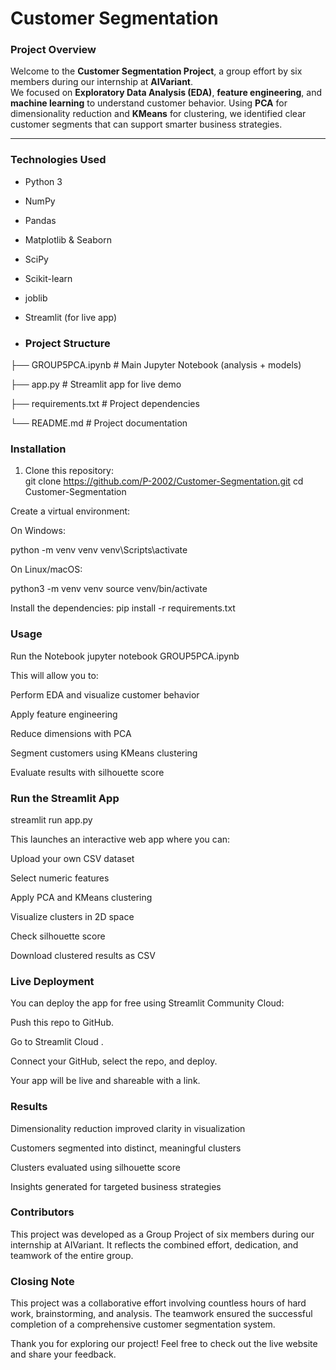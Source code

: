 #  Customer Segmentation   

### Project Overview  
Welcome to the **Customer Segmentation Project**, a group effort by six members during our internship at **AIVariant**.  
We focused on **Exploratory Data Analysis (EDA)**, **feature engineering**, and **machine learning** to understand customer behavior. Using **PCA** for dimensionality reduction and **KMeans** for clustering, we identified clear customer segments that can support smarter business strategies.  

---

###  Technologies Used  
- Python 3  
- NumPy  
- Pandas  
- Matplotlib & Seaborn  
- SciPy  
- Scikit-learn
- joblib  
- Streamlit (for live app)

- ###  Project Structure  
├── GROUP5PCA.ipynb # Main Jupyter Notebook (analysis + models)

├── app.py # Streamlit app for live demo

├── requirements.txt # Project dependencies

└── README.md # Project documentation

###  Installation  
1. Clone this repository:  
 git clone https://github.com/P-2002/Customer-Segmentation.git
cd Customer-Segmentation
   
Create a virtual environment:

On Windows:

python -m venv venv
venv\Scripts\activate

On Linux/macOS:

python3 -m venv venv
source venv/bin/activate


Install the dependencies:
pip install -r requirements.txt

### Usage
Run the Notebook
jupyter notebook GROUP5PCA.ipynb

This will allow you to:

Perform EDA and visualize customer behavior

Apply feature engineering

Reduce dimensions with PCA

Segment customers using KMeans clustering

Evaluate results with silhouette score

### Run the Streamlit App
streamlit run app.py

This launches an interactive web app where you can:

Upload your own CSV dataset

Select numeric features

Apply PCA and KMeans clustering

Visualize clusters in 2D space

Check silhouette score

Download clustered results as CSV

### Live Deployment
You can deploy the app for free using Streamlit Community Cloud:

Push this repo to GitHub.

Go to Streamlit Cloud
.

Connect your GitHub, select the repo, and deploy.

Your app will be live and shareable with a link.

### Results

Dimensionality reduction improved clarity in visualization

Customers segmented into distinct, meaningful clusters

Clusters evaluated using silhouette score

Insights generated for targeted business strategies

### Contributors
This project was developed as a Group Project of six members during our internship at AIVariant. It reflects the combined effort, dedication, and teamwork of the entire group.

### Closing Note

This project was a collaborative effort involving countless hours of hard work, brainstorming, and analysis.
The teamwork ensured the successful completion of a comprehensive customer segmentation system.

 Thank you for exploring our project!
Feel free to check out the live website and share your feedback.
